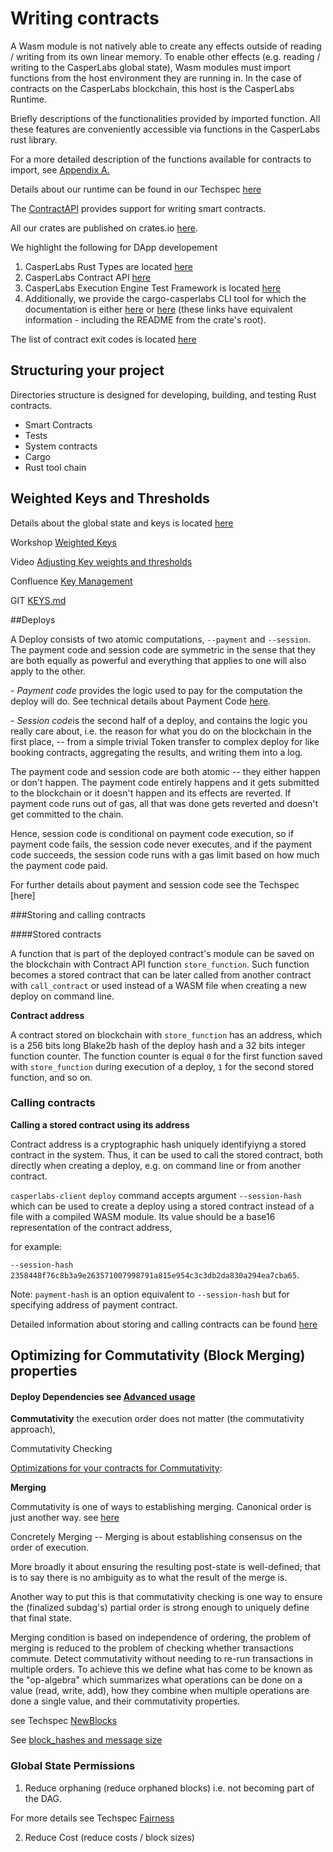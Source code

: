 Writing contracts
=================

A Wasm module is not natively able to create any effects outside of reading / writing from its own linear memory. To enable other effects (e.g. reading / writing to the CasperLabs global state), Wasm modules must import functions from the host environment they are running in. In the case of contracts on the CasperLabs blockchain, this host is the CasperLabs Runtime.

Briefly descriptions of the functionalities provided by imported function.
All these features are conveniently accessible via functions in the CasperLabs rust library.

For a more detailed description of the functions available for contracts to import, see [Appendix A.](https://techspec.casperlabs.io/en/latest/implementation/execution-semantics.html#the-casperlabs-runtime)

Details about our runtime can be found in our Techspec [here](https://techspec.casperlabs.io/en/latest/implementation/appendix.html#a-list-of-possible-function-imports)

The [ContractAPI](https://docs.rs/casperlabs-contract-ffi/0.22.0/casperlabs_contract_ffi/#writing-smart-contracts) provides support for writing smart contracts.

All our crates are published on crates.io [here](https://crates.io/search?q=casperlabs).
<!--The ones which I think are worth pointing out to app devs are-->
We highlight the following for DApp developement
1. CasperLabs Rust Types are located [here](https://docs.rs/casperlabs-types)
1. CasperLabs Contract API [here](https://docs.rs/casperlabs-contract)
1. CasperLabs Execution Engine Test Framework is located [here](https://docs.rs/casperlabs-engine-test-support)
1. Additionally, we provide the cargo-casperlabs CLI tool for which the documentation is either
[here](https://crates.io/crates/cargo-casperlabs) or [here](https://github.com/CasperLabs/CasperLabs/tree/master/execution-engine/cargo-casperlabs) (these links have equivalent information - including the README from the crate's root).

The list of contract exit codes is located [here](https://docs.rs/casperlabs-types/latest/casperlabs_types/enum.ApiError.html#mappings)

Structuring your project
------------------------
<!--Video [CasperLabs - Smart contract template repository v0.0.1] (https://www.youtube.com/watch CasperLabs - Smart contract template repository v0.0.1] ch?v=P8SC_upCqAg&feature=youtu.be)-->

Directories structure is designed for developing, building, and testing  Rust contracts.

- Smart Contracts
- Tests
- System contracts
- Cargo
- Rust tool chain


Weighted Keys and Thresholds
----------------------------

Details about the global state and keys is located [here](https://techspec.casperlabs.io/en/latest/implementation/global-state.html#global-state)

Workshop [Weighted Keys](https://casperlabs.atlassian.net/wiki/spaces/REL/pages/213123657/1-23-2020+Workshop+-Weighted+Keys)

Video [Adjusting Key weights and thresholds](https://www.youtube.com/watch?v=R24-3iIau0g)

Confluence [Key Management](https://casperlabs.atlassian.net/wiki/spaces/EN/pages/128974920/Key+Management)

GIT [KEYS.md](https://github.com/CasperLabs/CasperLabs/blob/master/docs/KEYS.md)



##Deploys 

A Deploy consists of two atomic computations, `--payment` and `--session`. The payment code and session code are symmetric in the sense that they are both equally as powerful and everything that applies to one will also apply to the other.

*- Payment code* provides the logic used to pay for the computation the deploy will do. See technical details about Payment Code [here](https://techspec.casperlabs.io/en/latest/implementation/execution-semantics.html#payment-code).

*- Session code*is the second half of a deploy, and contains the logic you really care about, i.e. the reason for what you do on the blockchain in the first place, -- from a simple trivial Token transfer to complex deploy for like booking contracts, aggregating the results, and writing them into a log.

The payment code and session code are both atomic -- they either happen or don't happen. The payment code entirely happens and it gets submitted to the blockchain or it doesn't happen and its effects are reverted. If payment code runs out of gas, all that was done gets reverted and doesn't get committed to the chain. 

Hence, session code is conditional on payment code execution, so if payment code fails, the session code never executes, and if the payment code succeeds, the session code runs with a gas limit based on how much the payment code paid.

For further details about payment and session code see the Techspec [here] 

###Storing and calling contracts

####Stored contracts

A function that is part of the deployed contract's module can be saved on the blockchain with Contract API function `store_function`. Such function becomes a stored contract that can be later called from another contract with `call_contract` or used instead of a WASM file when creating a new deploy on command line.

**Contract address**

A contract stored on blockchain with `store_function` has an address, which is a 256 bits long Blake2b hash of the deploy hash and a 32 bits integer function counter. The function counter is equal `0` for the first function saved with `store_function` during execution of a deploy, `1` for the second stored function, and so on.

### Calling contracts

**Calling a stored contract using its address**

Contract address is a cryptographic hash uniquely identifyiyng a stored contract in the system. Thus, it can be used to call the stored contract, both directly when creating a deploy, e.g. on command line or from another contract.

`casperlabs-client` `deploy` command accepts argument `--session-hash` which can be used to create a deploy using a stored contract instead of a file with a compiled WASM module. Its value should be a base16 representation of the contract address, 

for example: 

`--session-hash 2358448f76c8b3a9e263571007998791a815e954c3c3db2da830a294ea7cba65`.

Note:  `payment-hash` is an option equivalent to `--session-hash` but for specifying address of payment contract.

Detailed information about storing and calling contracts can be found [here](https://github.com/CasperLabs/CasperLabs/blob/master/docs/CONTRACTS.md#advanced-deploy-options)



Optimizing for Commutativity (Block Merging) properties
-------------------------------------------------------

#### Deploy Dependencies see [Advanced usage ](CONTRACT.md)

**Commutativity**
the execution order does not matter (the commutativity approach), 

<!--see Mateuz demo from GMT20200128-160316_Sprint-Dem_3840x2160 (1).mp4-->

Commutativity Checking 

[Optimizations for your contracts for Commutativity](https://techspec.casperlabs.io/en/latest/implementation/global-state.html#permissions):

**Merging**

Commutativity is one of ways to establishing merging. Canonical order is just another way. see [here](https://casperlabs.atlassian.net/wiki/spaces/~167734600/pages/88244226/Handling+overflows+during+merging+for+DEVNET)


Concretely Merging -- Merging is about establishing consensus on the order of execution. 

More broadly it about ensuring the resulting post-state is well-defined; that is to say there is no ambiguity as to what the result of the merge is.

Another way to put this is that commutativity checking is one way to ensure the (finalized subdag's) partial order is strong enough to uniquely define that final state.


 Merging condition is based on independence of ordering, the problem of merging is reduced to the problem of checking whether transactions commute. Detect commutativity without needing to re-run transactions in multiple orders. To achieve this we define what has come to be known as the "op-algebra" which summarizes what operations can be done on a value (read, write, add), how they combine when multiple operations are done a single value, and their commutativity properties.

see Techspec [NewBlocks](https://github.com/CasperLabs/techspec/blob/master/implementation/p2p.rst#newblocks)

See [block_hashes and message size](https://github.com/CasperLabs/techspec/blob/master/implementation/p2p.rst#picking-nodes-for-gossip)

### Global State Permissions

1. Reduce orphaning (reduce orphaned blocks) i.e. not becoming part of the DAG.

For more details see Techspec [Fairness](https://techspec.casperlabs.io/en/latest/implementation/p2p.html#fairness)

2. Reduce Cost (reduce costs / block sizes)
